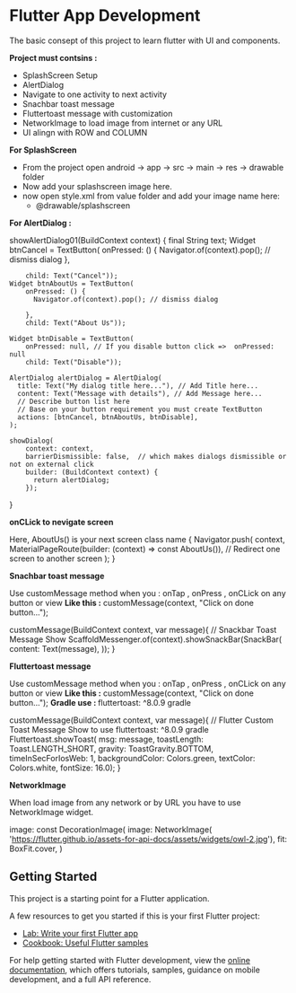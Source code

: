 # Flutter App Development

The basic consept of this project to learn flutter with UI and components.

<b>Project must contsins : </b>
- SplashScreen Setup
- AlertDialog 
- Navigate to one activity to next activity
- Snachbar toast message
- Fluttertoast message with customization
- NetworkImage to load image from internet or any URL
- UI alingn with ROW and COLUMN

<b>For SplashScreen</b>
- From the project open android -> app -> src -> main -> res -> drawable folder
- Now add your splashscreen image here.
- now open style.xml from value folder and add your image name here:
  - <item name="android:windowBackground">@drawable/splashscreen</item>


<b>For AlertDialog : </b>

 showAlertDialog01(BuildContext context) {
    final String text;
    Widget btnCancel = TextButton(
        onPressed: () {
          Navigator.of(context).pop(); // dismiss dialog
        },
        
        child: Text("Cancel"));
    Widget btnAboutUs = TextButton(
        onPressed: () {
          Navigator.of(context).pop(); // dismiss dialog
<!--           customMessage(context, "Click on done button...");

          Navigator.push(
            context,
            MaterialPageRoute(builder: (context) => const AboutUs()),   // Redirect one screen to another screen
          ); -->
        },
        child: Text("About Us"));

    Widget btnDisable = TextButton(
        onPressed: null, // If you disable button click =>  onPressed: null
        child: Text("Disable"));

    AlertDialog alertDialog = AlertDialog(
      title: Text("My dialog title here..."), // Add Title here...
      content: Text("Message with details"), // Add Message here...
      // Describe button list here
      // Base on your button requirement you must create TextButton
      actions: [btnCancel, btnAboutUs, btnDisable],
    );

    showDialog(
        context: context,
        barrierDismissible: false,  // which makes dialogs dismissible or not on external click
        builder: (BuildContext context) {
          return alertDialog;
        });
  }

<b>onCLick to nevigate screen</b>

Here, AboutUs() is your next screen class name
{
  Navigator.push(
            context,
            MaterialPageRoute(builder: (context) => const AboutUs()),   // Redirect one screen to another screen
          );
}

<b>Snachbar toast message</b>

Use customMessage method when you : onTap , onPress , onCLick on any button or view
<b>Like this :</b> customMessage(context, "Click on done button...");

 customMessage(BuildContext context, var message){
    // Snackbar Toast Message Show
    ScaffoldMessenger.of(context).showSnackBar(SnackBar(
      content: Text(message),
    ));
  }
          
<b>Fluttertoast message</b>

Use customMessage method when you : onTap , onPress , onCLick on any button or view
<b>Like this :</b> customMessage(context, "Click on done button...");
<b>Gradle use : </b> fluttertoast: ^8.0.9 gradle

customMessage(BuildContext context, var message){
   // Flutter Custom Toast Message Show to use fluttertoast: ^8.0.9 gradle
    Fluttertoast.showToast(
        msg: message,
        toastLength: Toast.LENGTH_SHORT,
        gravity: ToastGravity.BOTTOM,
        timeInSecForIosWeb: 1,
        backgroundColor: Colors.green,
        textColor: Colors.white,
        fontSize: 16.0);
  }
  
<b>NetworkImage</b>

When load image from any network or by URL you have to use NetworkImage widget.

image: const DecorationImage(
                        image: NetworkImage(
                            'https://flutter.github.io/assets-for-api-docs/assets/widgets/owl-2.jpg'),
                        fit: BoxFit.cover,
                      )
          
          

## Getting Started

This project is a starting point for a Flutter application.

A few resources to get you started if this is your first Flutter project:

- [Lab: Write your first Flutter app](https://docs.flutter.dev/get-started/codelab)
- [Cookbook: Useful Flutter samples](https://docs.flutter.dev/cookbook)

For help getting started with Flutter development, view the
[online documentation](https://docs.flutter.dev/), which offers tutorials,
samples, guidance on mobile development, and a full API reference.
